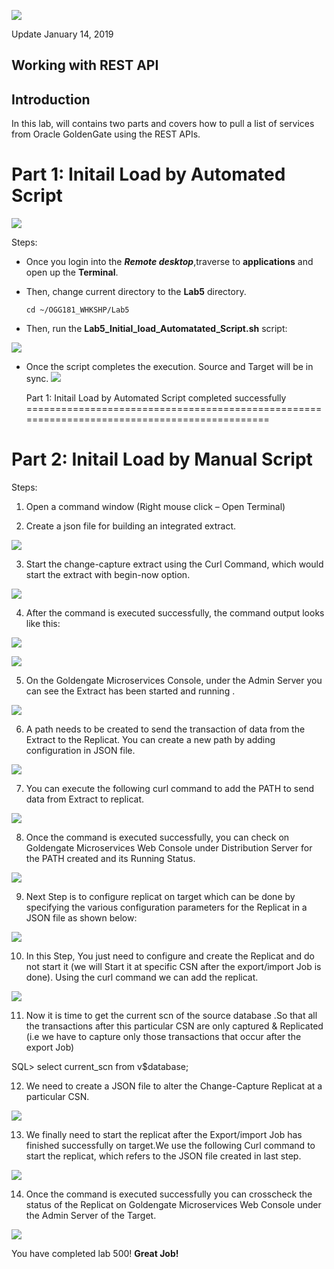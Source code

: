 ![](images/500/Lab500_1.PNG)

Update January 14, 2019

## Working with REST API
## Introduction

In this lab, will contains two parts and covers how to pull a list of services from Oracle GoldenGate using the REST APIs. 
# Part 1: Initail Load by Automated Script
![](images/500/Lab800_Part1.png)

Steps:
-	Once you login into the ***Remote desktop***,traverse to **applications** and open up the **Terminal**.

-   Then, change current directory to the **Lab5** directory.

		cd ~/OGG181_WHKSHP/Lab5

-   Then, run the **Lab5_Initial_load_Automatated_Script.sh** script:

![](images/500/m2.PNG)

-   Once the script completes the execution. Source and Target will be in sync.
![](images/500/m9.PNG)


    Part 1: Initail Load by Automated Script completed successfully 
=============================================================================================

# Part 2: Initail Load by Manual Script
Steps:
1. Open a command window (Right mouse click – Open Terminal)

2. Create a json file for building an integrated extract.

![](images/500/extract_add.PNG)

3. Start the change-capture extract using the Curl Command, which would start the extract with begin-now option.

![](images/500/2.PNG)

4. After the command is executed successfully, the command output looks like this:

![](images/500/3.PNG)

![](images/500/4.PNG)

5. On the Goldengate Microservices Console, under the Admin Server you can see the Extract has been started and running .

![](images/500/4.PNG)

6. A path needs to be  created to send the transaction of data from the Extract to the Replicat. You can create a new path by adding configuration  in JSON file.

![](images/500/5.PNG)

7. You can execute the following curl command to add the PATH to send data from Extract to replicat.

![](images/500/6.PNG)

8. Once the command is executed successfully, you can check on Goldengate Microservices Web Console under Distribution Server for the PATH created  and its Running Status.

![](images/500/7.PNG)

9. Next Step is to configure replicat on target which can be done by specifying the various configuration parameters for the Replicat in a JSON file as shown below:

![](images/500/8.PNG)

10. In this Step, You just need to configure and create the Replicat and do not start it (we will Start it at specific CSN after the export/import Job is done). Using the curl command we can add the replicat.

![](images/500/9.PNG)

11. Now it is time to get the current scn of the source database .So that all the  transactions after this particular CSN are only captured & Replicated (i.e we have to capture only those transactions that occur after the export Job)

SQL> select current_scn from v$database;

12. We need to create a JSON file to alter the Change-Capture Replicat at a particular CSN.

![](images/500/10.PNG)

13. We finally need to start the replicat after the Export/import Job has finished successfully on target.We use the following Curl command to start the replicat, which refers to the JSON file created in last step.

![](images/500/11.PNG)

14. Once the command is executed successfully you can crosscheck the status of the Replicat on Goldengate Microservices Web Console under the Admin Server of the Target.

![](images/500/12.PNG)


You have completed lab 500!   **Great Job!**